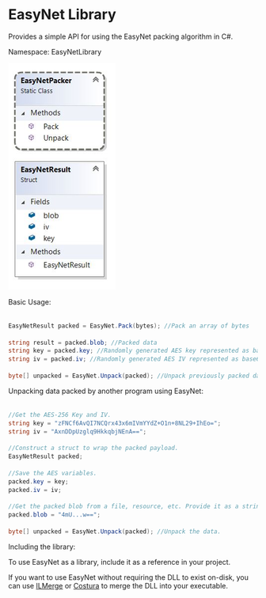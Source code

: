 # EasyNet Library

Provides a simple API for using the EasyNet packing algorithm in C#.

Namespace: EasyNetLibrary

![Alt text](https://github.com/TheWover/EasyNet/blob/master/img/API.JPG?raw=true "Class Diagram")

Basic Usage:

```csharp

EasyNetResult packed = EasyNet.Pack(bytes); //Pack an array of bytes

string result = packed.blob; //Packed data
string key = packed.key; //Randomly generated AES key represented as base64 string
string iv = packed.iv; //Randomly generated AES IV represented as base64 string

byte[] unpacked = EasyNet.Unpack(packed); //Unpack previously packed data.

```

Unpacking data packed by another program using EasyNet:

```csharp

//Get the AES-256 Key and IV.
string key = "zFNCf6AvQI7NCQrx43x6mIVmYYdZ+O1n+8NL29+IhEo=";
string iv = "AxnDDpUzglq9HkkqbjNEnA==";

//Construct a struct to wrap the packed payload.
EasyNetResult packed;

//Save the AES variables.
packed.key = key;
packed.iv = iv;

//Get the packed blob from a file, resource, etc. Provide it as a string.
packed.blob = "4mU...w==";

byte[] unpacked = EasyNet.Unpack(packed); //Unpack the data.

```

Including the library:

To use EasyNet as a library, include it as a reference in your project.

If you want to use EasyNet without requiring the DLL to exist on-disk, you can use [ILMerge](https://github.com/dotnet/ILMerge) or [Costura](https://github.com/Fody/Costura) to merge the DLL into your executable.